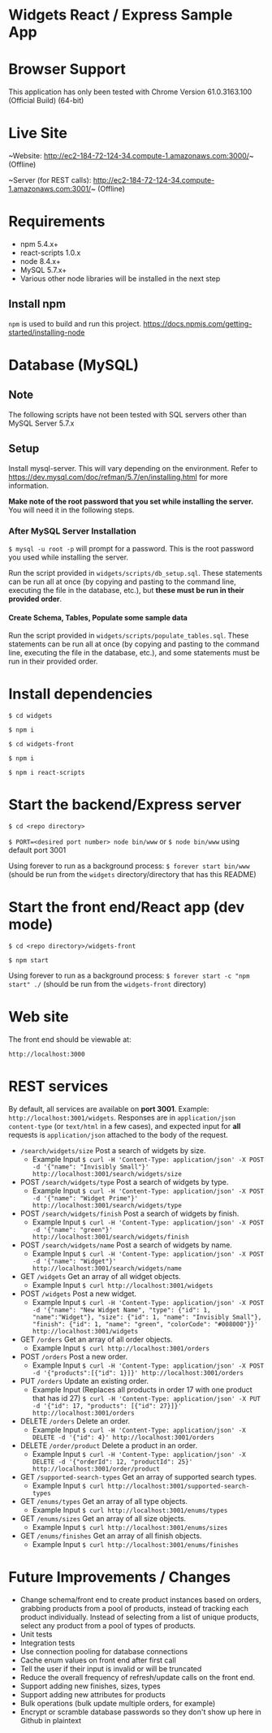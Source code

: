 # Widgets React / Express Sample App

# Browser Support

This application has only been tested with Chrome Version 61.0.3163.100 (Official Build) (64-bit)

# Live Site
~Website: http://ec2-184-72-124-34.compute-1.amazonaws.com:3000/~ (Offline)

~Server (for REST calls): http://ec2-184-72-124-34.compute-1.amazonaws.com:3001/~ (Offline)

# Requirements
- npm 5.4.x+
- react-scripts 1.0.x
- node 8.4.x+
- MySQL 5.7.x+
- Various other node libraries will be installed in the next step

## Install npm

`npm` is used to build and run this project.
https://docs.npmjs.com/getting-started/installing-node

# Database (MySQL)

## Note
The following scripts have not been tested with SQL servers other than MySQL Server 5.7.x

## Setup
Install mysql-server. This will vary depending on the environment. Refer to https://dev.mysql.com/doc/refman/5.7/en/installing.html for more information.

<b>Make note of the root password that you set while installing the server.</b> You will need it in the following steps.

### After MySQL Server Installation

`$ mysql -u root -p` will prompt for a password. This is the root password you used while installing the server.

Run the script provided in `widgets/scripts/db_setup.sql`. These statements can be run all at once (by copying and pasting to the command line, executing the file in the database, etc.), but <b>these must be run in their provided order</b>.

#### Create Schema, Tables, Populate some sample data
Run the script provided in `widgets/scripts/populate_tables.sql`. These statements can be run all at once (by copying and pasting to the command line, executing the file in the database, etc.), and some statements must be run in their provided order.

# Install dependencies
`$ cd widgets`

`$ npm i`

`$ cd widgets-front`

`$ npm i`

`$ npm i react-scripts`

# Start the backend/Express server
`$ cd <repo directory>`

`$ PORT=<desired port number> node bin/www` or `$ node bin/www` using default port 3001

Using forever to run as a background process:
`$ forever start bin/www` (should be run from the `widgets` directory/directory that has this README)

# Start the front end/React app (dev mode)
`$ cd <repo directory>/widgets-front`

`$ npm start`

Using forever to run as a background process:
`$ forever start -c "npm start" ./` (should be run from the `widgets-front` directory)

# Web site
The front end should be viewable at:

`http://localhost:3000`

# REST services

By default, all services are available on <b>port 3001</b>. Example: `http://localhost:3001/widgets`. Responses are in `application/json` `content-type` (or `text/html` in a few cases), and expected input for <b>all</b> requests is `application/json` attached to the body of the request.
- `/search/widgets/size` Post a search of widgets by size.
  - Example Input `$ curl -H 'Content-Type: application/json' -X POST -d '{"name": "Invisibly Small"}' http://localhost:3001/search/widgets/size`
- POST `/search/widgets/type` Post a search of widgets by type.
  - Example Input `$ curl -H 'Content-Type: application/json' -X POST -d '{"name": "Widget Prime"}' http://localhost:3001/search/widgets/type`
- POST `/search/widgets/finish` Post a search of widgets by finish.
  - Example Input `$ curl -H 'Content-Type: application/json' -X POST -d '{"name": "green"}' http://localhost:3001/search/widgets/finish`
- POST `/search/widgets/name` Post a search of widgets by name.
  - Example Input `$ curl -H 'Content-Type: application/json' -X POST -d '{"name": "Widget"}' http://localhost:3001/search/widgets/name`
- GET `/widgets` Get an array of all widget objects.
  - Example Input `$ curl http://localhost:3001/widgets`
- POST `/widgets` Post a new widget.
  - Example Input `$ curl -H 'Content-Type: application/json' -X POST -d '{"name": "New Widget Name", "type": {"id": 1, "name":"Widget"}, "size": {"id": 1, "name": "Invisibly Small"}, "finish": {"id": 1, "name": "green", "colorCode": "#008000"}}' http://localhost:3001/widgets`
- GET `/orders` Get an array of all order objects.
  - Example Input `$ curl http://localhost:3001/orders`
- POST `/orders` Post a new order.
  - Example Input `$ curl -H 'Content-Type: application/json' -X POST -d '{"products":[{"id": 1}]}' http://localhost:3001/orders`
- PUT `/orders` Update an existing order.
  - Example Input (Replaces all products in order 17 with one product that has id 27) `$ curl -H 'Content-Type: application/json' -X PUT -d '{"id": 17, "products": [{"id": 27}]}' http://localhost:3001/orders`
- DELETE `/orders` Delete an order.
  - Example Input `$ curl -H 'Content-Type: application/json' -X DELETE -d '{"id": 4}' http://localhost:3001/orders`
- DELETE `/order/product` Delete a product in an order.
  - Example Input `$ curl -H 'Content-Type: application/json' -X DELETE -d '{"orderId": 12, "productId": 25}' http://localhost:3001/order/product`
- GET `/supported-search-types` Get an array of supported search types.
  - Example Input `$ curl http://localhost:3001/supported-search-types`
- GET `/enums/types` Get an array of all type objects.
  - Example Input `$ curl http://localhost:3001/enums/types`
- GET `/enums/sizes` Get an array of all size objects.
  - Example Input `$ curl http://localhost:3001/enums/sizes`
- GET `/enums/finishes` Get an array of all finish objects.
  - Example Input `$ curl http://localhost:3001/enums/finishes`

# Future Improvements / Changes

- Change schema/front end to create product instances based on orders, grabbing products from a pool of products, instead of tracking each product individually. Instead of selecting from a list of unique products, select any product from a pool of types of products.
- Unit tests
- Integration tests
- Use connection pooling for database connections
- Cache enum values on front end after first call
- Tell the user if their input is invalid or will be truncated
- Reduce the overall frequency of refresh/update calls on the front end.
- Support adding new finishes, sizes, types
- Support adding new attributes for products
- Bulk operations (bulk update multiple orders, for example)
- Encrypt or scramble database passwords so they don't show up here in Github in plaintext

